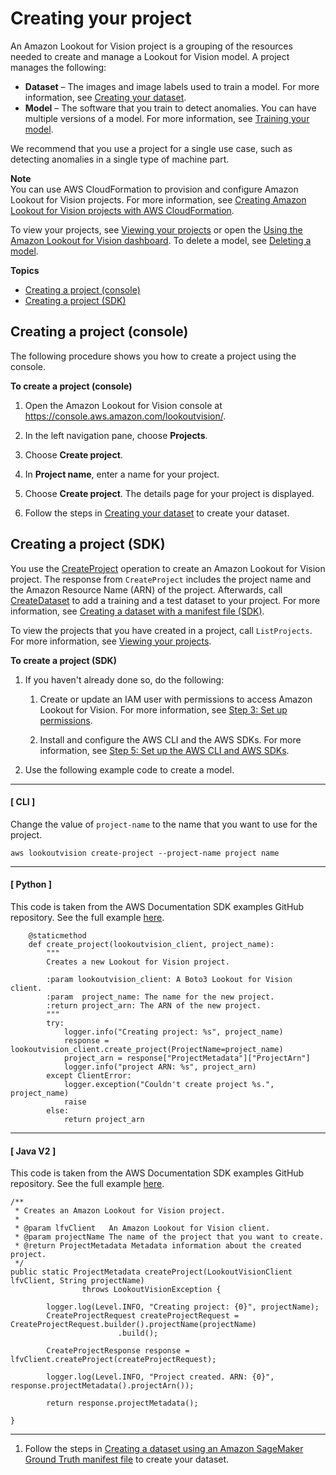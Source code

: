# Creating your project<a name="model-create-project"></a>

An Amazon Lookout for Vision project is a grouping of the resources needed to create and manage a Lookout for Vision model\. A project manages the following:
+ **Dataset** – The images and image labels used to train a model\. For more information, see [Creating your dataset](model-create-dataset.md)\.
+ **Model** – The software that you train to detect anomalies\. You can have multiple versions of a model\. For more information, see [Training your model](model-train.md)\. 

We recommend that you use a project for a single use case, such as detecting anomalies in a single type of machine part\. 

**Note**  
You can use AWS CloudFormation to provision and configure Amazon Lookout for Vision projects\. For more information, see [Creating Amazon Lookout for Vision projects with AWS CloudFormation](creating-projects-with-cloudformation.md)\.

To view your projects, see [Viewing your projects](view-projects.md) or open the [Using the Amazon Lookout for Vision dashboard](dashboard.md)\. To delete a model, see [Deleting a model](delete-model.md)\. 

**Topics**
+ [Creating a project \(console\)](#create-project-console)
+ [Creating a project \(SDK\)](#create-project-sdk)

## Creating a project \(console\)<a name="create-project-console"></a>

The following procedure shows you how to create a project using the console\.

**To create a project \(console\)**

1. Open the Amazon Lookout for Vision console at [ https://console\.aws\.amazon\.com/lookoutvision/]( https://console.aws.amazon.com/lookoutvision/)\.

1. In the left navigation pane, choose **Projects**\.

1. Choose **Create project**\. 

1. In **Project name**, enter a name for your project\.

1. Choose **Create project**\. The details page for your project is displayed\.

1. Follow the steps in [Creating your dataset](model-create-dataset.md) to create your dataset\.

## Creating a project \(SDK\)<a name="create-project-sdk"></a>

You use the [CreateProject](https://docs.aws.amazon.com/lookout-for-vision/latest/APIReference/API_CreateProject) operation to create an Amazon Lookout for Vision project\. The response from `CreateProject` includes the project name and the Amazon Resource Name \(ARN\) of the project\. Afterwards, call [CreateDataset](https://docs.aws.amazon.com/lookout-for-vision/latest/APIReference/API_CreateDataset) to add a training and a test dataset to your project\. For more information, see [Creating a dataset with a manifest file \(SDK\)](create-dataset-sdk.md)\. 

To view the projects that you have created in a project, call `ListProjects`\. For more information, see [Viewing your projects](view-projects.md)\. 

**To create a project \(SDK\)**

1. If you haven't already done so, do the following:

   1. Create or update an IAM user with permissions to access Amazon Lookout for Vision\. For more information, see [Step 3: Set up permissions](su-setup-permissions.md)\. 

   1. Install and configure the AWS CLI and the AWS SDKs\. For more information, see [Step 5: Set up the AWS CLI and AWS SDKs](su-awscli-sdk.md)\.

1. Use the following example code to create a model\.

------
#### [ CLI ]

   Change the value of `project-name` to the name that you want to use for the project\.

   ```
   aws lookoutvision create-project --project-name project name
   ```

------
#### [ Python ]

   This code is taken from the AWS Documentation SDK examples GitHub repository\. See the full example [here](https://github.com/awsdocs/aws-doc-sdk-examples/blob/main/python/example_code/lookoutvision/train_host.py)\. 

   ```
       @staticmethod
       def create_project(lookoutvision_client, project_name):
           """
           Creates a new Lookout for Vision project.
   
           :param lookoutvision_client: A Boto3 Lookout for Vision client.
           :param  project_name: The name for the new project.
           :return project_arn: The ARN of the new project.
           """
           try:
               logger.info("Creating project: %s", project_name)
               response = lookoutvision_client.create_project(ProjectName=project_name)
               project_arn = response["ProjectMetadata"]["ProjectArn"]
               logger.info("project ARN: %s", project_arn)
           except ClientError:
               logger.exception("Couldn't create project %s.", project_name)
               raise
           else:
               return project_arn
   ```

------
#### [ Java V2 ]

   This code is taken from the AWS Documentation SDK examples GitHub repository\. See the full example [here](https://github.com/awsdocs/aws-doc-sdk-examples/blob/main/javav2/example_code/lookoutvision/src/main/java/com/example/lookoutvision/CreateProject.java)\. 

   ```
   /**
    * Creates an Amazon Lookout for Vision project.
    * 
    * @param lfvClient   An Amazon Lookout for Vision client.
    * @param projectName The name of the project that you want to create.
    * @return ProjectMetadata Metadata information about the created project.
    */
   public static ProjectMetadata createProject(LookoutVisionClient lfvClient, String projectName)
                   throws LookoutVisionException {
   
           logger.log(Level.INFO, "Creating project: {0}", projectName);
           CreateProjectRequest createProjectRequest = CreateProjectRequest.builder().projectName(projectName)
                           .build();
   
           CreateProjectResponse response = lfvClient.createProject(createProjectRequest);
   
           logger.log(Level.INFO, "Project created. ARN: {0}", response.projectMetadata().projectArn());
   
           return response.projectMetadata();
   
   }
   ```

------

1. Follow the steps in [Creating a dataset using an Amazon SageMaker Ground Truth manifest file](create-dataset-ground-truth.md) to create your dataset\.